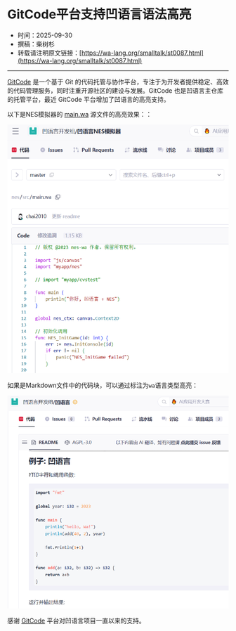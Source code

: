 # GitCode平台支持凹语言语法高亮

- 时间：2025-09-30
- 撰稿：柴树杉
- 转载请注明原文链接：[https://wa-lang.org/smalltalk/st0087.html](https://wa-lang.org/smalltalk/st0087.html)

---

[GitCode](https://gitcode.com) 是一个基于 Git 的代码托管与协作平台，专注于为开发者提供稳定、高效的代码管理服务，同时注重开源社区的建设与发展。GitCode 也是凹语言主仓库的托管平台，最近 GitCode 平台增加了凹语言的高亮支持。

以下是NES模拟器的 [main.wa](https://gitcode.com/wa-lang/nes/blob/master/src/main.wa) 源文件的高亮效果：：

![](/st0087-01.png)

如果是Markdown文件中的代码块，可以通过标注为`wa`语言类型高亮：

![](/st0087-02.png)

感谢 [GitCode](https://gitcode.com) 平台对凹语言项目一直以来的支持。

